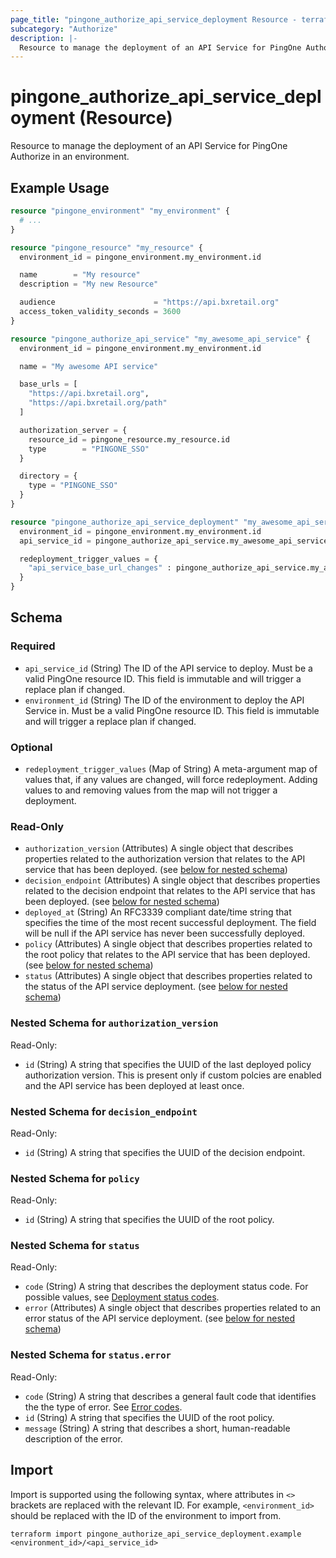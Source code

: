 ```yaml
---
page_title: "pingone_authorize_api_service_deployment Resource - terraform-provider-pingone"
subcategory: "Authorize"
description: |-
  Resource to manage the deployment of an API Service for PingOne Authorize in an environment.
---
```


# pingone_authorize_api_service_deployment (Resource)

Resource to manage the deployment of an API Service for PingOne Authorize in an environment.

## Example Usage

```terraform
resource "pingone_environment" "my_environment" {
  # ...
}

resource "pingone_resource" "my_resource" {
  environment_id = pingone_environment.my_environment.id

  name        = "My resource"
  description = "My new Resource"

  audience                      = "https://api.bxretail.org"
  access_token_validity_seconds = 3600
}

resource "pingone_authorize_api_service" "my_awesome_api_service" {
  environment_id = pingone_environment.my_environment.id

  name = "My awesome API service"

  base_urls = [
    "https://api.bxretail.org",
    "https://api.bxretail.org/path"
  ]

  authorization_server = {
    resource_id = pingone_resource.my_resource.id
    type        = "PINGONE_SSO"
  }

  directory = {
    type = "PINGONE_SSO"
  }
}

resource "pingone_authorize_api_service_deployment" "my_awesome_api_service" {
  environment_id = pingone_environment.my_environment.id
  api_service_id = pingone_authorize_api_service.my_awesome_api_service.id

  redeployment_trigger_values = {
    "api_service_base_url_changes" : pingone_authorize_api_service.my_awesome_api_service.base_urls,
  }
}
```

<!-- schema generated by tfplugindocs -->
## Schema

### Required

- `api_service_id` (String) The ID of the API service to deploy.  Must be a valid PingOne resource ID.  This field is immutable and will trigger a replace plan if changed.
- `environment_id` (String) The ID of the environment to deploy the API Service in.  Must be a valid PingOne resource ID.  This field is immutable and will trigger a replace plan if changed.

### Optional

- `redeployment_trigger_values` (Map of String) A meta-argument map of values that, if any values are changed, will force redeployment.  Adding values to and removing values from the map will not trigger a deployment.

### Read-Only

- `authorization_version` (Attributes) A single object that describes properties related to the authorization version that relates to the API service that has been deployed. (see [below for nested schema](#nestedatt--authorization_version))
- `decision_endpoint` (Attributes) A single object that describes properties related to the decision endpoint that relates to the API service that has been deployed. (see [below for nested schema](#nestedatt--decision_endpoint))
- `deployed_at` (String) An RFC3339 compliant date/time string that specifies the time of the most recent successful deployment. The field will be null if the API service has never been successfully deployed.
- `policy` (Attributes) A single object that describes properties related to the root policy that relates to the API service that has been deployed. (see [below for nested schema](#nestedatt--policy))
- `status` (Attributes) A single object that describes properties related to the status of the API service deployment. (see [below for nested schema](#nestedatt--status))

<a id="nestedatt--authorization_version"></a>
### Nested Schema for `authorization_version`

Read-Only:

- `id` (String) A string that specifies the UUID of the last deployed policy authorization version. This is present only if custom polcies are enabled and the API service has been deployed at least once.


<a id="nestedatt--decision_endpoint"></a>
### Nested Schema for `decision_endpoint`

Read-Only:

- `id` (String) A string that specifies the UUID of the decision endpoint.


<a id="nestedatt--policy"></a>
### Nested Schema for `policy`

Read-Only:

- `id` (String) A string that specifies the UUID of the root policy.


<a id="nestedatt--status"></a>
### Nested Schema for `status`

Read-Only:

- `code` (String) A string that describes the deployment status code. For possible values, see [Deployment status codes](https://apidocs.pingidentity.com/pingone/platform/v1/api/#service-deployment-status-codes).
- `error` (Attributes) A single object that describes properties related to an error status of the API service deployment. (see [below for nested schema](#nestedatt--status--error))

<a id="nestedatt--status--error"></a>
### Nested Schema for `status.error`

Read-Only:

- `code` (String) A string that describes a general fault code that identifies the the type of error. See [Error codes](https://apidocs.pingidentity.com/pingone/platform/v1/api/#error-codes).
- `id` (String) A string that specifies the UUID of the root policy.
- `message` (String) A string that describes a short, human-readable description of the error.

## Import

Import is supported using the following syntax, where attributes in `<>` brackets are replaced with the relevant ID.  For example, `<environment_id>` should be replaced with the ID of the environment to import from.

```shell
terraform import pingone_authorize_api_service_deployment.example <environment_id>/<api_service_id>
```
